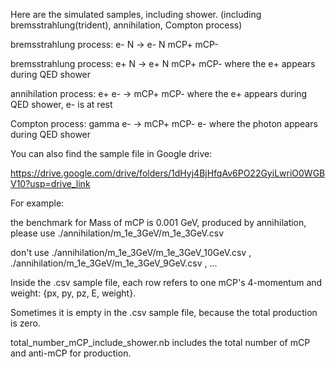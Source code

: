 Here are the simulated samples, including shower. (including bremsstrahlung(trident), annihilation, Compton process)

bremsstrahlung process: e- N -> e- N mCP+ mCP-

bremsstrahlung process: e+ N -> e+ N mCP+ mCP- where the e+ appears during QED shower

annihilation process: e+ e- -> mCP+ mCP- where the e+ appears during QED shower, e- is at rest

Compton process: gamma e- -> mCP+ mCP- e- where the photon appears during QED shower

You can also find the sample file in Google drive:

https://drive.google.com/drive/folders/1dHyj4BjHfqAv6PO22GyiLwriO0WGBV10?usp=drive_link

For example:

the benchmark for Mass of mCP is 0.001 GeV, produced by annihilation, please use ./annihilation/m_1e_3GeV/m_1e_3GeV.csv

don't use ./annihilation/m_1e_3GeV/m_1e_3GeV_10GeV.csv , ./annihilation/m_1e_3GeV/m_1e_3GeV_9GeV.csv , ...

Inside the .csv sample file, each row refers to one mCP's 4-momentum and weight: {px, py, pz, E, weight}.

Sometimes it is empty in the .csv sample file, because the total production is zero.

total_number_mCP_include_shower.nb includes the total number of mCP and anti-mCP for production.

